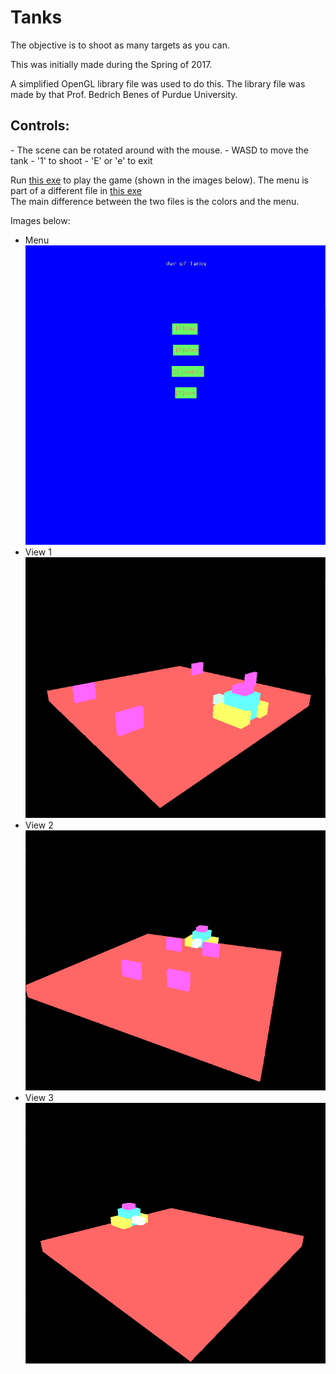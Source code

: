 # Tanks
The objective is to shoot as many targets as you can.

This was initially made during the Spring of 2017.

A simplified OpenGL library file was used to do this.
The library file was made by that Prof. Bedrich Benes of Purdue University.

<h2>Controls:</h2>
  - The scene can be rotated around with the mouse.
  - WASD to move the tank
  - '1' to shoot
  - 'E' or 'e' to exit

Run [this exe](https://github.com/VarunRamakri7/Tanks/blob/master/Tanks_Ramakrishnan_V/Debug/Ramakrishnan_V_Tanks.exe) to play the game (shown in the images below). The menu is part of a different file in [this exe](https://github.com/VarunRamakri7/Tanks/blob/master/Tanks_Ramakrishnan_V/Debug/cgt215.exe)<br/>
The main difference between the two files is the colors and the menu.

Images below:
  - Menu<br/>
  ![Menu](https://github.com/VarunRamakri7/Tanks/blob/master/Tanks_Image_Menu.png)
  - View 1<br/>
  ![View 1](https://github.com/VarunRamakri7/Tanks/blob/master/Tanks_Image_1.png)
  - View 2<br/>
  ![View 2](https://github.com/VarunRamakri7/Tanks/blob/master/Tanks_Image_2.png)
  - View 3<br/>
  ![View 3](https://github.com/VarunRamakri7/Tanks/blob/master/Tanks_Image_3.png)
